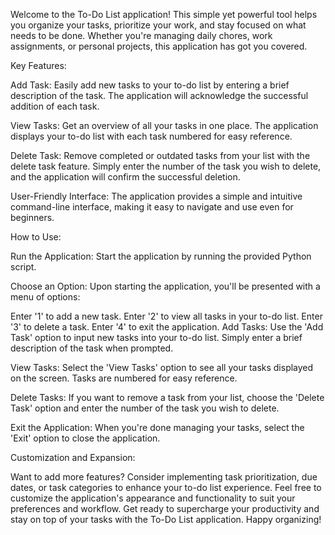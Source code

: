 Welcome to the To-Do List application! This simple yet powerful tool helps you organize your tasks, prioritize your work, and stay focused on what needs to be done. Whether you're managing daily chores, work assignments, or personal projects, this application has got you covered.

Key Features:

Add Task: Easily add new tasks to your to-do list by entering a brief description of the task. The application will acknowledge the successful addition of each task.

View Tasks: Get an overview of all your tasks in one place. The application displays your to-do list with each task numbered for easy reference.

Delete Task: Remove completed or outdated tasks from your list with the delete task feature. Simply enter the number of the task you wish to delete, and the application will confirm the successful deletion.

User-Friendly Interface: The application provides a simple and intuitive command-line interface, making it easy to navigate and use even for beginners.

How to Use:

Run the Application: Start the application by running the provided Python script.

Choose an Option: Upon starting the application, you'll be presented with a menu of options:

Enter '1' to add a new task.
Enter '2' to view all tasks in your to-do list.
Enter '3' to delete a task.
Enter '4' to exit the application.
Add Tasks: Use the 'Add Task' option to input new tasks into your to-do list. Simply enter a brief description of the task when prompted.

View Tasks: Select the 'View Tasks' option to see all your tasks displayed on the screen. Tasks are numbered for easy reference.

Delete Tasks: If you want to remove a task from your list, choose the 'Delete Task' option and enter the number of the task you wish to delete.

Exit the Application: When you're done managing your tasks, select the 'Exit' option to close the application.

Customization and Expansion:

Want to add more features? Consider implementing task prioritization, due dates, or task categories to enhance your to-do list experience.
Feel free to customize the application's appearance and functionality to suit your preferences and workflow.
Get ready to supercharge your productivity and stay on top of your tasks with the To-Do List application. Happy organizing!


